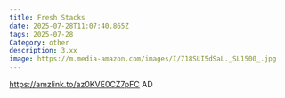 ```yaml
---
title: Fresh Stacks
date: 2025-07-28T11:07:40.865Z
tags: 2025-07-28
Category: other
description: 3.xx
image: https://m.media-amazon.com/images/I/718SUI5dSaL._SL1500_.jpg
---
```

https://amzlink.to/az0KVE0CZ7pFC
AD